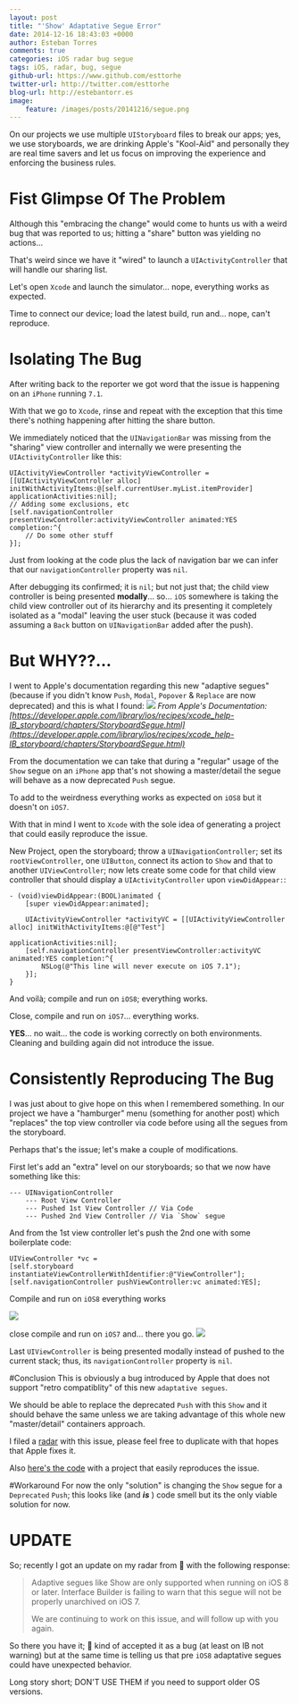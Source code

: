 ```yaml
---
layout: post
title: "'Show' Adaptative Segue Error"
date: 2014-12-16 18:43:03 +0000
author: Esteban Torres
comments: true
categories: iOS radar bug segue
tags: iOS, radar, bug, segue
github-url: https://www.github.com/esttorhe
twitter-url: http://twitter.com/esttorhe
blog-url: http://estebantorr.es
image:
    feature: /images/posts/20141216/segue.png
---
```

On our projects we use multiple `UIStoryboard` files to break our apps; yes, we use storyboards, we are drinking Apple's "Kool-Aid" and personally they are real time savers and let us focus on improving the experience and enforcing the business rules.

# Fist Glimpse Of The Problem
Although this "embracing the change" would come to hunts us with a weird bug that was reported to us; hitting a "share" button was yielding no actions…


That's weird since we have it "wired" to launch a `UIActivityController` that will handle our sharing list.


Let's open `Xcode` and launch the simulator… nope, everything works as expected.


Time to connect our device; load the latest build, run and… nope, can't reproduce.

<!-- more -->

# Isolating The Bug
After writing back to the reporter we got word that the issue is happening on an `iPhone` running `7.1`.


With that we go to `Xcode`, rinse and repeat with the exception that this time there's nothing happening after hitting the share button.


We immediately noticed that the `UINavigationBar` was missing from the "sharing" view controller and internally we were presenting the `UIActivityController` like this:

```objc
UIActivityViewController *activityViewController = [[UIActivityViewController alloc] initWithActivityItems:@[self.currentUser.myList.itemProvider] applicationActivities:nil];
// Adding some exclusions, etc 
[self.navigationController presentViewController:activityViewController animated:YES completion:^{
    // Do some other stuff
}];
```

Just from looking at the code plus the lack of navigation bar we can infer that our `navigationController` property was `nil`.

After debugging its confirmed; it is `nil`; but not just that; the child view controller is being presented **modally**… so… `iOS` somewhere is taking the child view controller out of its hierarchy and its presenting it completely isolated as a "modal" leaving the user stuck (because it was coded assuming a `Back` button on `UINavigationBar` added after the push).


# But **WHY??**…
I went to Apple's documentation regarding this new "adaptive segues" (because if you didn't know `Push`, `Modal`, `Popover` & `Replace` are now deprecated) and this is what I found:
![](/images/posts/20141216/segues-table.png)
*From Apple's Documentation: [https://developer.apple.com/library/ios/recipes/xcode_help-IB_storyboard/chapters/StoryboardSegue.html](https://developer.apple.com/library/ios/recipes/xcode_help-IB_storyboard/chapters/StoryboardSegue.html)*



From the documentation we can take that during a "regular" usage of the `Show` segue on an `iPhone` app that's not showing a master/detail the segue will behave as a now deprecated `Push` segue.

To add to the weirdness everything works as expected on `iOS8` but it doesn't on `iOS7`.

With that in mind I went to `Xcode` with the sole idea of generating a project that could easily reproduce the issue.



New Project, open the storyboard; throw a `UINavigationController`; set its `rootViewController`, one `UIButton`, connect its action to `Show` and that to another `UIViewController`; now lets create some code for that child view controller that should display a `UIActivityController` upon `viewDidAppear:`:

```objc
- (void)viewDidAppear:(BOOL)animated {
    [super viewDidAppear:animated];
    
    UIActivityViewController *activityVC = [[UIActivityViewController alloc] initWithActivityItems:@[@"Test"]
                                                                             applicationActivities:nil];
    [self.navigationController presentViewController:activityVC animated:YES completion:^{
        NSLog(@"This line will never execute on iOS 7.1");
    }];
}
```


And voilà; compile and run on `iOS8`; everything works.

Close, compile and run on `iOS7`… everything works.


**YES**… no wait… the code is working correctly on both environments. Cleaning and building again did not introduce the issue. 

# Consistently Reproducing The Bug
I was just about to give hope on this when I remembered something. In our project we have a "hamburger" menu (something for another post) which "replaces" the top view controller via code before using all the segues from the storyboard.


Perhaps that's the issue; let's make a couple of modifications.


First let's add an "extra" level on our storyboards; so that we now have something like this:

```
--- UINavigationController
    --- Root View Controller
    --- Pushed 1st View Controller // Via Code
    --- Pushed 2nd View Controller // Via `Show` segue
```

And from the 1st view controller let's push the 2nd one with some boilerplate code:

```objc
UIViewController *vc = 
[self.storyboard instantiateViewControllerWithIdentifier:@"ViewController"];
[self.navigationController pushViewController:vc animated:YES];
```


Compile and run on `iOS8` everything works

![](/images/posts/20141216/iOS8.png)

 close compile and run on `iOS7` and… there you go.
![](/images/posts/20141216/iOS7.png)

Last `UIViewController` is being presented modally instead of pushed to the current stack; thus, its `navigationController` property is `nil`.


#Conclusion
This is obviously a bug introduced by Apple that does not support "retro compatiblity" of this new `adaptative segues`.


We should be able to replace the deprecated `Push` with this `Show` and it should behave the same unless we are taking advantage of this whole new "master/detail" containers approach.


I filed a [radar](http://www.openradar.me/19259764) with this issue, please feel free to duplicate with that hopes that Apple fixes it.


Also [here's the code](https://github.com/esttorhe/ShowNotWorking_Radar) with a project that easily reproduces the issue.


#Workaround
For now the only "solution" is changing the `Show` segue for a `Deprecated` `Push`; this looks like (and ***is*** ) code smell but its the only viable solution for now.

# UPDATE
So; recently I got an update on my radar from  with the following response:
> Adaptive segues like Show are only supported when running on iOS 8 or later. Interface Builder is failing to warn that this segue will not be properly unarchived on iOS 7.
>
>We are continuing to work on this issue, and will follow up with you again.

So there you have it;  kind of accepted it as a bug (at least on IB not warning) but at the same time is telling us that pre `iOS8` adaptative segues could have unexpected behavior.

Long story short; DON'T USE THEM if you need to support older OS versions.

